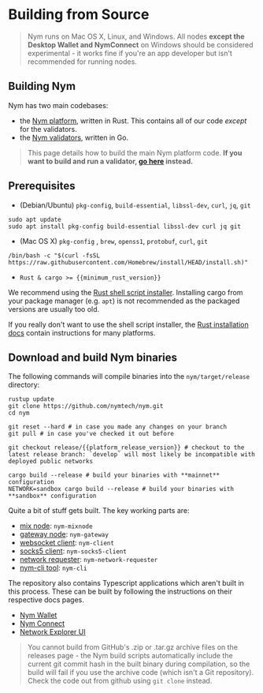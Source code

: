 # Building from Source

> Nym runs on Mac OS X, Linux, and Windows. All nodes **except the Desktop Wallet and NymConnect** on Windows should be considered experimental - it works fine if you're an app developer but isn't recommended for running nodes. 

## Building Nym
Nym has two main codebases:

- the [Nym platform](https://github.com/nymtech/nym), written in Rust. This contains all of our code _except_ for the validators.
- the [Nym validators](https://github.com/nymtech/nyxd), written in Go.

> This page details how to build the main Nym platform code. **If you want to build and run a validator, [go here](../nodes/validator-setup.md) instead.**

## Prerequisites
- (Debian/Ubuntu) `pkg-config`, `build-essential`, `libssl-dev`, `curl`, `jq`, `git`

```
sudo apt update
sudo apt install pkg-config build-essential libssl-dev curl jq git
```

- (Mac OS X) `pkg-config` , `brew`, `openss1`, `protobuf`, `curl`, `git`

```
/bin/bash -c "$(curl -fsSL https://raw.githubusercontent.com/Homebrew/install/HEAD/install.sh)"
```
- `Rust & cargo >= {{minimum_rust_version}}`

We recommend using the [Rust shell script installer](https://www.rust-lang.org/tools/install). Installing cargo from your package manager (e.g. `apt`) is not recommended as the packaged versions are usually too old.

If you really don't want to use the shell script installer, the [Rust installation docs](https://forge.rust-lang.org/infra/other-installation-methods.html) contain instructions for many platforms.

## Download and build Nym binaries
The following commands will compile binaries into the `nym/target/release` directory:

```
rustup update
git clone https://github.com/nymtech/nym.git
cd nym

git reset --hard # in case you made any changes on your branch
git pull # in case you've checked it out before

git checkout release/{{platform_release_version}} # checkout to the latest release branch: `develop` will most likely be incompatible with deployed public networks  

cargo build --release # build your binaries with **mainnet** configuration
NETWORK=sandbox cargo build --release # build your binaries with **sandbox** configuration 
```

Quite a bit of stuff gets built. The key working parts are:

* [mix node](../nodes/mix-node-setup.md): `nym-mixnode`
* [gateway node](../nodes/gateway-setup.md): `nym-gateway`
* [websocket client](../clients/websocket-client.md): `nym-client`
* [socks5 client](../clients/socks5-client.md): `nym-socks5-client`
* [network requester](../nodes/network-requester-setup.md): `nym-network-requester`
* [nym-cli tool](../tools/nym-cli.md): `nym-cli` 

The repository also contains Typescript applications which aren't built in this process. These can be built by following the instructions on their respective docs pages.  
* [Nym Wallet](../wallet/desktop-wallet.md) 
* [Nym Connect]()
* [Network Explorer UI](../explorers/mixnet-explorer.md) 

> You cannot build from GitHub's .zip or .tar.gz archive files on the releases page - the Nym build scripts automatically include the current git commit hash in the built binary during compilation, so the build will fail if you use the archive code (which isn't a Git repository). Check the code out from github using `git clone` instead. 

